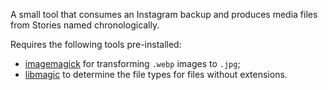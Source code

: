 A small tool that consumes an Instagram backup and produces media files from Stories named chronologically.

Requires the following tools pre-installed:
- [imagemagick](https://imagemagick.org/index.php) for transforming `.webp` images to `.jpg`;
- [libmagic](https://man7.org/linux/man-pages/man3/magic_list.3.html) to determine the file types for files without extensions.